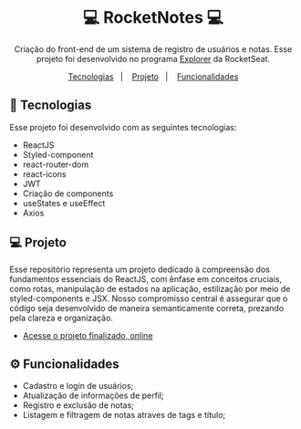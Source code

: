 <h1 align="center">💻 RocketNotes 💻</h1>

<p align="center">
Criação do front-end de um sistema de registro de usuários e notas. Esse projeto foi desenvolvido no programa <a href="https://www.rocketseat.com.br/explorer">Explorer</a> da RocketSeat.
</p>

<p align="center">
  <a href="#🚀-tecnologias">Tecnologias</a>&nbsp;&nbsp;&nbsp;|&nbsp;&nbsp;&nbsp;
  <a href="#💻-projeto">Projeto</a>&nbsp;&nbsp;&nbsp;|&nbsp;&nbsp;&nbsp;
  <a href="#⚙️-funcionalidades">Funcionalidades</a>
</p>

## 🚀 Tecnologias

Esse projeto foi desenvolvido com as seguintes tecnologias:

- ReactJS
- Styled-component
- react-router-dom
- react-icons
- JWT
- Criação de components
- useStates e useEffect
- Axios

## 💻 Projeto

Esse repositório representa um projeto dedicado à compreensão dos fundamentos essenciais do ReactJS, com ênfase em conceitos cruciais, como rotas, manipulação de estados na aplicação, estilização por meio de styled-components e JSX. Nosso compromisso central é assegurar que o código seja desenvolvido de maneira semanticamente correta, prezando pela clareza e organização.

- [Acesse o projeto finalizado, online](https://rocketnotes-jp.netlify.app/)

## ⚙️ Funcionalidades

- Cadastro e login de usuários;
- Atualização de informações de perfil;
- Registro e exclusão de notas;
- Listagem e filtragem de notas atraves de tags e título;

